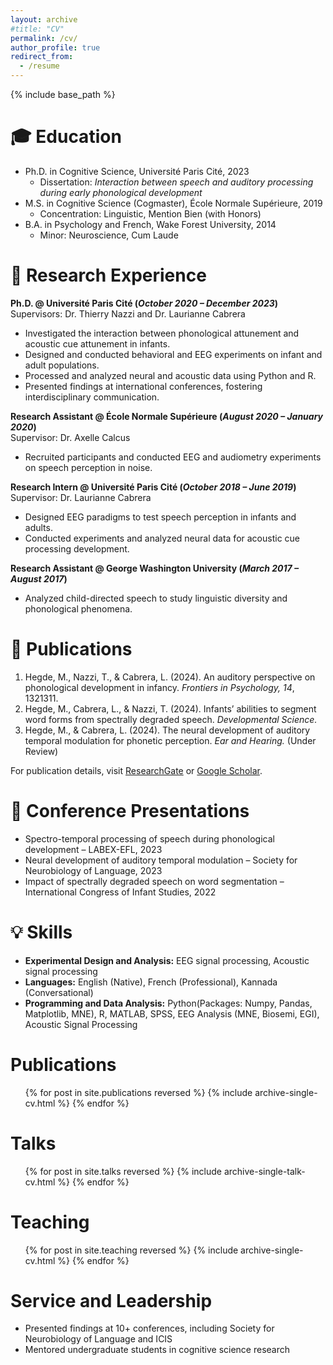 ```yaml
---
layout: archive
#title: "CV"
permalink: /cv/
author_profile: true
redirect_from:
  - /resume
---
```


{% include base_path %}

🎓 Education
======
* Ph.D. in Cognitive Science, Université Paris Cité, 2023 
  * Dissertation: *Interaction between speech and auditory processing during early phonological development*
* M.S. in Cognitive Science (Cogmaster), École Normale Supérieure, 2019  
  * Concentration: Linguistic,  Mention Bien (with Honors)
* B.A. in Psychology and French, Wake Forest University, 2014  
  * Minor: Neuroscience,  Cum Laude

🔬 Research Experience
======
**Ph.D. @ Université Paris Cité (_October 2020 – December 2023_)**  
Supervisors: Dr. Thierry Nazzi and Dr. Laurianne Cabrera  
- Investigated the interaction between phonological attunement and acoustic cue attunement in infants.
- Designed and conducted behavioral and EEG experiments on infant and adult populations.  
- Processed and analyzed neural and acoustic data using Python and R.  
- Presented findings at international conferences, fostering interdisciplinary communication.

**Research Assistant @ École Normale Supérieure (_August 2020 – January 2020_)**  
Supervisor: Dr. Axelle Calcus  
- Recruited participants and conducted EEG and audiometry experiments on speech perception in noise.  

**Research Intern @ Université Paris Cité (_October 2018 – June 2019_)**  
Supervisor: Dr. Laurianne Cabrera  
- Designed EEG paradigms to test speech perception in infants and adults.  
- Conducted experiments and analyzed neural data for acoustic cue processing development.

**Research Assistant @ George Washington University (_March 2017 – August 2017_)**  
- Analyzed child-directed speech to study linguistic diversity and phonological phenomena.  

📝 Publications
======
1. Hegde, M., Nazzi, T., & Cabrera, L. (2024). An auditory perspective on phonological development in infancy. *Frontiers in Psychology, 14*, 1321311.  
2. Hegde, M., Cabrera, L., & Nazzi, T. (2024). Infants’ abilities to segment word forms from spectrally degraded speech. *Developmental Science.*  
3. Hegde, M., & Cabrera, L. (2024). The neural development of auditory temporal modulation for phonetic perception. *Ear and Hearing.* (Under Review)

For publication details, visit [ResearchGate](#) or [Google Scholar](#).

📢 Conference Presentations
======
- Spectro-temporal processing of speech during phonological development – LABEX-EFL, 2023  
- Neural development of auditory temporal modulation – Society for Neurobiology of Language, 2023  
- Impact of spectrally degraded speech on word segmentation – International Congress of Infant Studies, 2022  

💡 Skills
======
- **Experimental Design and Analysis:** EEG signal processing, Acoustic signal processing  
- **Languages:** English (Native), French (Professional), Kannada (Conversational)  
- **Programming and Data Analysis:** Python(Packages: Numpy, Pandas, Matplotlib, MNE), R, MATLAB, SPSS, EEG Analysis (MNE, Biosemi, EGI), Acoustic Signal Processing  


Publications
======
<ul>
  {% for post in site.publications reversed %}
    {% include archive-single-cv.html %}
  {% endfor %}
</ul>

Talks
======
<ul>
  {% for post in site.talks reversed %}
    {% include archive-single-talk-cv.html %}
  {% endfor %}
</ul>

Teaching
======
<ul>
  {% for post in site.teaching reversed %}
    {% include archive-single-cv.html %}
  {% endfor %}
</ul>

Service and Leadership
======
* Presented findings at 10+ conferences, including Society for Neurobiology of Language and ICIS  
* Mentored undergraduate students in cognitive science research  

